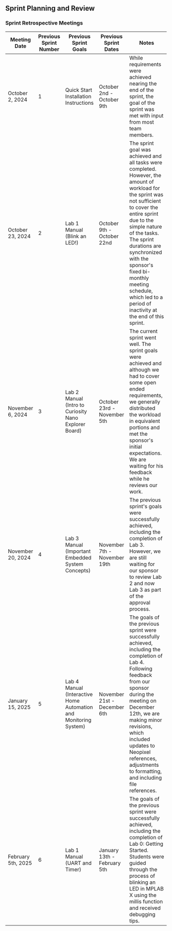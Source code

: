 ## Sprint Planning and Review

### Sprint Retrospective Meetings

| Meeting Date       | Previous Sprint<br/>Number | Previous Sprint<br/>Goals                                        | Previous Sprint Dates        | Notes                                                                                                                                                                                                                                                                                                                                                     |
|--------------------|----------------------------|------------------------------------------------------------------|------------------------------|-----------------------------------------------------------------------------------------------------------------------------------------------------------------------------------------------------------------------------------------------------------------------------------------------------------------------------------------------------------|
| October 2, 2024    | 1                          | Quick Start Installation Instructions                            | October 2nd - October 9th    | While requirements were achieved nearing the end of the sprint, the goal of the sprint was met with input from most team members.                                                                                                                                                                                                                         | 
| October 23, 2024   | 2                          | Lab 1 Manual (Blink an LED!)                                     | October 9th - October 22nd   | The sprint goal was achieved and all tasks were completed. However, the amount of workload for the sprint was not sufficient to cover the entire sprint due to the simple nature of the tasks. The sprint durations are synchronized with the sponsor's fixed bi-monthly meeting schedule, which led to a period of inactivity at the end of this sprint. |
| November 6, 2024   | 3                          | Lab 2 Manual (Intro to Curiosity Nano Explorer Board)            | October 23rd - November 5th  | The current sprint went well. The sprint goals were achieved and although we had to cover some open ended requirements, we generally distributed the workload in equivalent portions and met the sponsor's initial expectations. We are waiting for his feedback while he reviews our work.                                                               |
| November 20, 2024  | 4                          | Lab 3 Manual (Important Embedded System Concepts)                | November 7th - November 19th | The previous sprint's goals were successfully achieved, including the completion of Lab 3. However, we are still waiting for our sponsor to review Lab 2 and now Lab 3 as part of the approval process.                                                                                                                                                   | 
| January 15, 2025   | 5                          | Lab 4 Manual (Interactive Home Automation and Monitoring System) | November 21st - December 6th | The goals of the previous sprint were successfully achieved, including the completion of Lab 4. Following feedback from our sponsor during the meeting on December 12th, we are making minor revisions, which included updates to Neopixel references, adjustments to formatting, and including file references.                                          |
| February 5th, 2025 | 6                          | Lab 1 Manual (UART and Timer)                                    | January 13th - February 5th  | The goals of the previous sprint were successfully achieved, including the completion of Lab 0: Getting Started. Students were guided through the process of blinking an LED in MPLAB X using the millis function and received debugging tips.                                                                                                            |